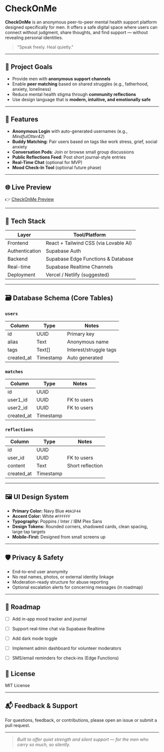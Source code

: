 # CheckOnMe

**CheckOnMe** is an anonymous peer-to-peer mental health support platform designed specifically for men. It offers a safe digital space where users can connect without judgment, share thoughts, and find support — without revealing personal identities.

> "Speak freely. Heal quietly."

---

## 🔷 Project Goals

- Provide men with **anonymous support channels**
- Enable **peer matching** based on shared struggles (e.g., fatherhood, anxiety, loneliness)
- Reduce mental health stigma through **community reflections**
- Use design language that is **modern, intuitive, and emotionally safe**

---

## 🧠 Features

- **Anonymous Login** with auto-generated usernames (e.g., _MindfulOtter42_)
- **Buddy Matching**: Pair users based on tags like work stress, grief, social anxiety
- **Conversation Pods**: Join or browse small group discussions
- **Public Reflections Feed**: Post short journal-style entries
- **Real-Time Chat** (optional for MVP)
- **Mood Check-In Tool** (optional future phase)

---

## 🌐 Live Preview

 
👉 [CheckOnMe Preview](https://preview--mindful-bro-connect.lovable.app)

---

## 🧰 Tech Stack

| Layer         | Tool/Platform     |
|---------------|------------------|
| Frontend      | React + Tailwind CSS (via Lovable AI) |
| Authentication| Supabase Auth    |
| Backend       | Supabase Edge Functions & Database |
| Real-time     | Supabase Realtime Channels |
| Deployment    | Vercel / Netlify (suggested) |

---

## 🗃️ Database Schema (Core Tables)

### `users`
| Column        | Type     | Notes                  |
|---------------|----------|------------------------|
| id            | UUID     | Primary key            |
| alias         | Text     | Anonymous name         |
| tags          | Text[]   | Interest/struggle tags |
| created_at    | Timestamp | Auto generated         |

### `matches`
| Column        | Type     | Notes                  |
|---------------|----------|------------------------|
| id            | UUID     |                        |
| user1_id      | UUID     | FK to users            |
| user2_id      | UUID     | FK to users            |
| created_at    | Timestamp |                        |

### `reflections`
| Column        | Type     | Notes                  |
|---------------|----------|------------------------|
| id            | UUID     |                        |
| user_id       | UUID     | FK to users            |
| content       | Text     | Short reflection       |
| created_at    | Timestamp |                        |

---

## 🖼️ UI Design System

- **Primary Color:** Navy Blue `#0A1F44`
- **Accent Color:** White `#FFFFFF`
- **Typography:** Poppins / Inter / IBM Plex Sans
- **Design Tokens:** Rounded corners, shadowed cards, clean spacing, large tap targets
- **Mobile-First:** Designed from small screens up

---

## 🛡️ Privacy & Safety

- End-to-end user anonymity
- No real names, photos, or external identity linkage
- Moderation-ready structure for abuse reporting
- Optional escalation alerts for concerning messages (in roadmap)

---

## 🚧 Roadmap

- [ ] Add in-app mood tracker and journal
- [ ] Support real-time chat via Supabase Realtime
- [ ] Add dark mode toggle
- [ ] Implement admin dashboard for volunteer moderators
- [ ] SMS/email reminders for check-ins (Edge Functions)



## 📄 License

MIT License 

---

## 📬 Feedback & Support

For questions, feedback, or contributions, please open an issue or submit a pull request.

---

> _Built to offer quiet strength and silent support — for the men who carry so much, so silently._
